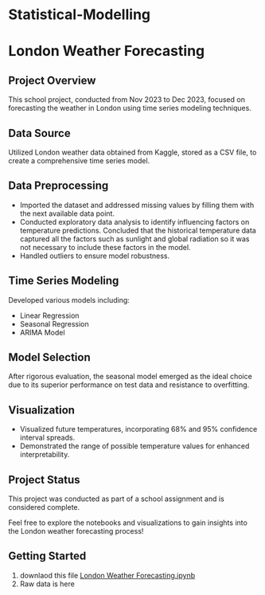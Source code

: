 # Statistical-Modelling

# London Weather Forecasting

## Project Overview

This school project, conducted from Nov 2023 to Dec 2023, focused on forecasting the weather in London using time series modeling techniques.

## Data Source

Utilized London weather data obtained from Kaggle, stored as a CSV file, to create a comprehensive time series model.

## Data Preprocessing

- Imported the dataset and addressed missing values by filling them with the next available data point.
- Conducted exploratory data analysis to identify influencing factors on temperature predictions. Concluded that the historical temperature data captured all the factors such as sunlight and global radiation so it was not necessary to include these factors in the model.
- Handled outliers to ensure model robustness.

## Time Series Modeling

Developed various models including:
- Linear Regression
- Seasonal Regression
- ARIMA Model

## Model Selection

After rigorous evaluation, the seasonal model emerged as the ideal choice due to its superior performance on test data and resistance to overfitting.

## Visualization

- Visualized future temperatures, incorporating 68% and 95% confidence interval spreads.
- Demonstrated the range of possible temperature values for enhanced interpretability.

## Project Status

This project was conducted as part of a school assignment and is considered complete.

Feel free to explore the notebooks and visualizations to gain insights into the London weather forecasting process!

## Getting Started 

1. downlaod this file [London Weather Forecasting.ipynb](https://github.com/adacersos/Statistical-Modelling/blob/main/London%20Weather%20Forecasting.ipynb)
2. Raw data is here 

